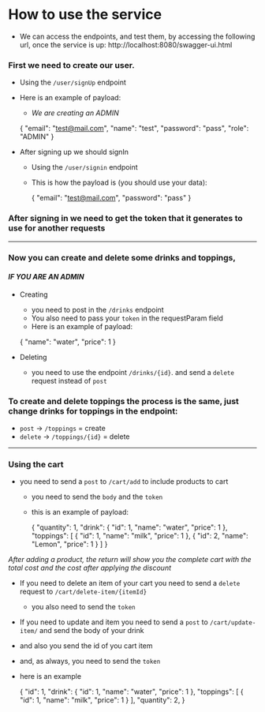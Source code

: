 # How to use the service

- We can access the endpoints, and test them, by accessing the following url, once the service is up:
  http://localhost:8080/swagger-ui.html


### First we need to create our user. 
  - Using the `/user/signUp` endpoint
  - Here is an example of payload: 
    - *We are creating an ADMIN*


    {
        "email": "test@mail.com",
        "name": "test",
        "password": "pass",
        "role": "ADMIN"
    }

- After signing up we should signIn
  - Using the `/user/signin` endpoint
  - This is how the payload is (you should use your data):


    {
      "email": "test@mail.com",
      "password": "pass"
    }

### After signing in we need to get the token that it generates to use for another requests

 ---

### Now you can create and delete some drinks and toppings, 
#### *IF YOU ARE AN ADMIN*
  - Creating 
    - you need to post in the `/drinks` endpoint
    - You also need to pass your `token` in the requestParam field
    - Here is an example of payload:


    {
      "name": "water",
      "price": 1
    }

  - Deleting
    - you need to use the endpoint `/drinks/{id}`. 
    and send a `delete` request instead of `post`
    

### To create and delete toppings the process is the same, just change drinks for toppings in the endpoint:
  - `post` -> `/toppings` = create
  - `delete` -> `/toppings/{id}` = delete 
---
### Using the cart

- you need to send a `post` to `/cart/add` to include products to cart
  - you need to send the `body` and the `token`
  - this is an example of payload:


    {
      "quantity": 1,
      "drink": {
        "id": 1,
        "name": "water",
        "price": 1
      },
      "toppings": [
        {
          "id": 1,
          "name": "milk",
          "price": 1
        },
        {
          "id": 2,
          "name": "Lemon",
          "price": 1
        }
      ]
    } 


*After adding a product, the return will show you the complete cart with the total cost
  and the cost after applying the discount*


- If you need to delete an item of your cart you need to send a `delete` 
request to `/cart/delete-item/{itemId}`
  - you also need to send the `token`

- If you need to update and item you need to send a `post` 
to `/cart/update-item/` and send the body of your drink
- and also you send the id of you cart item
- and, as always, you need to send the `token`
- here is an example


    {
      "id": 1,
      "drink": {
        "id": 1,
        "name": "water",
        "price": 1
      },
      "toppings": [
        {
        "id": 1,
        "name": "milk",
        "price": 1
        }
      ],
      "quantity": 2,
    }
